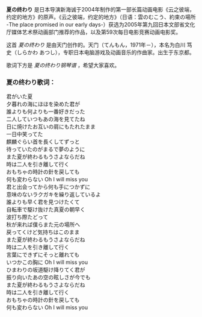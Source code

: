 

**夏の终わり**
是日本导演新海诚于2004年制作的第一部长篇动画电影《云之彼端，约定的地方》的原声。《云之彼端，约定的地方》（日语：雲のむこう、約束の場所 -The
place promised in our early
days-）获选为2005年第九回日本文部省文化厅媒体艺术祭动画部门推荐的作品，以及第59次每日电影竞赛动画电影奖。

  
这首 _夏の终わり_ 是由天门创作的。天门（てんもん，1971年－），本名为白川 笃史（しらかわ
あつし），专职日本电脑游戏及动画音乐的作曲家。出生于东京都。

  
歌词下方是 _夏の终わり钢琴谱_ ，希望大家喜欢。

### 夏の终わり歌词：

君がいた夏  
夕暮れの海にほほを染めた君が  
誰よりも何よりも一番好きだった  
二人していつもあの海を見てたね  
日に焼けたお互いの肩にもたれたまま  
一日中笑ってた  
麒麟ぐらい首を長くしてずっと  
待っていたのがまるで夢のように  
また夏が終わるもうさよならだね  
時は二人を引き離して行く  
おもちゃの時計の針を戻しても  
何も変わらない Oh I will miss you  
君と出会ってから何も手につかずに  
意味のないラクガキを繰り返しているよ  
誰よりも早く君を見つけたくて  
自転車で駆け抜けた真夏の朝早く  
波打ち際たどって  
秋が来れば僕らまた元の場所へ  
戻ってくけど気持ちはこのまま  
また夏が終わるもうさよならだね  
時は二人を引き離して行く  
言葉にできずにそっと離れても  
いつかこの胸に Oh I will miss you  
ひまわりの坂道駆け降りてく君が  
振り向いたあの空の眩しさが今でも  
また夏が終わるもうさよならだね  
時は二人を引き離して行く  
おもちゃの時計の針を戻しても  
何も変わらない Oh I will miss you

